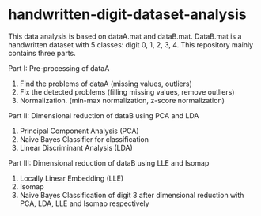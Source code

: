 # handwritten-digit-dataset-analysis
This data analysis is based on dataA.mat and dataB.mat. DataB.mat is a handwritten dataset with 5 classes: digit 0, 1, 2, 3, 4. This repository mainly contains three parts.

Part I: Pre-processing of dataA
1. Find the problems of dataA (missing values, outliers)
2. Fix the detected problems (filling missing values, remove outliers)
3. Normalization. (min-max normalization, z-score normalization)

Part II: Dimensional reduction of dataB using PCA and LDA
1. Principal Component Analysis (PCA)
2. Naive Bayes Classifier for classification
3. Linear Discriminant Analysis (LDA)

Part III: Dimensional reduction of dataB using LLE and Isomap
1. Locally Linear Embedding (LLE)
2. Isomap
3. Naive Bayes Classification of digit 3 after dimensional reduction with PCA, LDA, LLE and Isomap respectively
